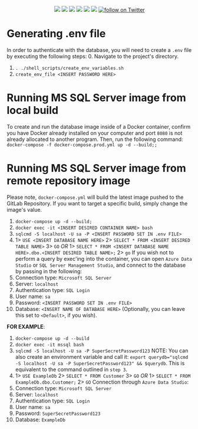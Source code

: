 <p align="center">
    <img src="https://travis-ci.com/dilloncooper15/mssql-docker.svg?branch=master"></a>
    <img src="https://img.shields.io/github/last-commit/dilloncooper15/mssql-docker.svg"></a>
    <img src="https://coveralls.io/repos/github/dilloncooper15/mssql-docker/badge.svg?branch=master"></a>
    <img src="https://img.shields.io/github/repo-size/dilloncooper15/mssql-docker.svg?branch=master"></a>
    <img src="https://img.shields.io/docker/pulls/velveetacheese/mssql-docker.svg"></a>
    <img src="https://img.shields.io/docker/stars/velveetacheese/mssql-docker.svg"></a>
    <a href="https://twitter.com/intent/follow?screen_name=Cooperdillon777">
        <img src="https://img.shields.io/twitter/follow/Cooperdillon777.svg?style=social&logo=twitter"
            alt="follow on Twitter"></a>
</p>



# Generating .env file
In order to authenticate with the database, you will need to create a `.env` file by executing the following steps:
0. Navigate to the project's directory.
1. `. ./shell_scripts/create_env_variables.sh`
2. `create_env_file <INSERT PASSWORD HERE>`


# Running MS SQL Server image from local build
To create and run the database image inside of a Docker container, confirm you have Docker already installed on your computer and port `8080` is not already allocated to another program. Then, run the following command: `docker-compose -f docker-compose.prod.yml up -d --build;;`


# Running MS SQL Server image from remote repository image
Please note, `docker-compose.yml` will build the latest image pushed to the GitLab Repository. If you want to target a specific build, simply change the image's value.
1. `docker-compose up -d --build;`
2. `docker exec -it <INSERT DESIRED CONTAINER NAME> bash`
3. `sqlcmd -S localhost -U sa -P <INSERT PASSWORD SET IN .env FILE>`
4. 
    1> `USE <INSERT DATABASE NAME HERE>`
    2> `SELECT * FROM <INSERT DESIRED TABLE NAME>`
    3> `GO`
*OR* 
    1> `SELECT * FROM <INSERT DATABASE NAME HERE>.dbo.<INSERT DESIRED TABLE NAME>;`
    2> `go`
If you wish not to perform a query by exec'ing into the container, you can open `Azure Data Studio` or `SQL Server Management Studio`, and connect to the database by passing in the following:
1. Connection type: `Microsoft SQL Server`
2. Server: `localhost`
3. Authentication type: `SQL Login`
4. User name: `sa`
5. Password: `<INSERT PASSWORD SET IN .env FILE>`
6. Database: `<INSERT NAME OF DATABASE HERE>` (Optionally, you can leave this set to `<Default>`, if you wish).

**FOR EXAMPLE**: 
1. `docker-compose up -d --build`
2. `docker exec -it mssql bash`
3. `sqlcmd -S localhost -U sa -P SuperSecretPassword123`
NOTE: You can also create an environment variable and call it: `export querydb="sqlcmd -S localhost -U sa -P SuperSecretPassword123" && $querydb`.
This is equivalent to the command outlined in `step 3`.
4. 
    1> `USE ExampleDb`
    2> `SELECT * FROM Customer`
    3> `GO`
*OR* 
    1> `SELECT * FROM ExampleDb.dbo.Customer;`
    2> `GO`
Connection through `Azure Data Studio`:
1. Connection type: `Microsoft SQL Server`
2. Server: `localhost`
3. Authentication type: `SQL Login`
4. User name: `sa`
5. Password: `SuperSecretPassword123`
6. Database: `ExampleDb`
